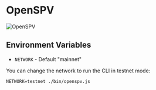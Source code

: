 # OpenSPV

![OpenSPV](https://github.com/openspv/openspv/blob/master/openspv-logo.png)

## Environment Variables

* `NETWORK` - Default "mainnet"

You can change the network to run the CLI in testnet mode:

```
NETWORK=testnet ./bin/openspv.js
```
